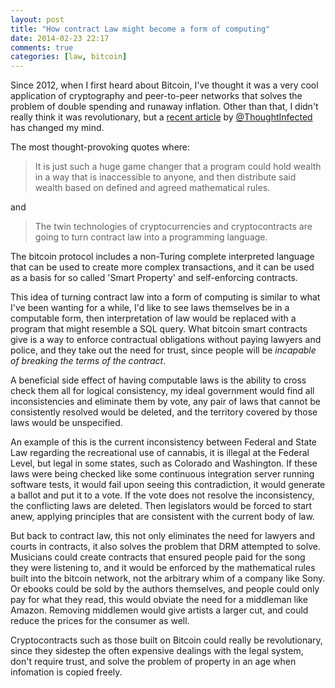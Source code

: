 ```yaml
---
layout: post
title: "How contract Law might become a form of computing"
date: 2014-02-23 22:17
comments: true
categories: [law, bitcoin]
---
```


Since 2012, when I first heard about Bitcoin, I've thought it was a very cool application of cryptography and peer-to-peer networks that solves the problem of double spending and runaway inflation. Other than that, I didn't really think it was revolutionary, but a [recent article](http://thoughtinfection.com/2014/02/22/we-are-becoming-programmable-society/) by [@ThoughtInfected](https://twitter.com/ThoughtInfected) has changed my mind.

The most thought-provoking quotes where:

> It is just such a huge game changer that a program could hold wealth in a way that is inaccessible to anyone, and then distribute said wealth based on defined and agreed mathematical rules.

and 

> The twin technologies of cryptocurrencies and cryptocontracts are going to turn contract law into a programming language. 

The bitcoin protocol includes a non-Turing complete interpreted language that can be used to create more complex transactions, and it can be used as a basis for so called 'Smart Property' and self-enforcing contracts.

This idea of turning contract law into a form of computing is similar to what I've been wanting for a while, I'd like to see laws themselves be in a computable form, then interpretation of law would be replaced with a program that might resemble a SQL query. What bitcoin smart contracts give is a way to enforce contractual obligations without paying lawyers and police, and they take out the need for trust, since people will be _incapable of breaking the terms of the contract_.

A beneficial side effect of having computable laws is the ability to cross check them all for logical consistency, my ideal government would find all inconsistencies and eliminate them by vote, any pair of laws that cannot be consistently resolved would be deleted, and the territory covered by those laws would be unspecified.

An example of this is the current inconsistency between Federal and State Law regarding the recreational use of cannabis, it is illegal at the Federal Level, but legal in some states, such as Colorado and Washington. If these laws were being checked like some continuous integration server running software tests, it would fail upon seeing this contradiction, it would generate a ballot and put it to a vote. If the vote does not resolve the inconsistency, the conflicting laws are deleted. Then legislators would be forced to start anew, applying principles that are consistent with the current body of law. 

But back to contract law, this not only eliminates the need for lawyers and courts in contracts, it also solves the problem that DRM attempted to solve. Musicians could create contracts that ensured people paid for the song they were listening to, and it would be enforced by the mathematical rules built into the bitcoin network, not the arbitrary whim of a company like Sony. Or ebooks could be sold by the authors themselves, and people could only pay for what they read, this would obviate the need for a middleman like Amazon. Removing middlemen would give artists a larger cut, and could reduce the prices for the consumer as well.

Cryptocontracts such as those built on Bitcoin could really be revolutionary, since they sidestep the often expensive dealings with the legal system, don't require trust, and solve the problem of property in an age when infomation is copied freely.

